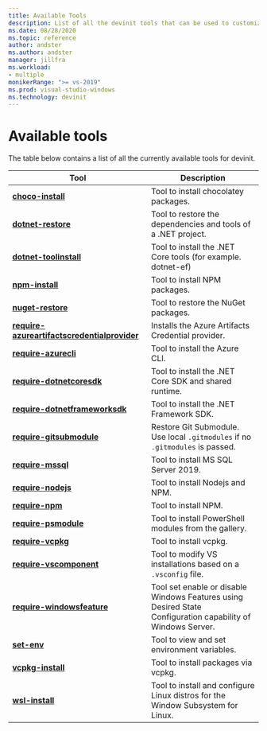 ```yaml
---
title: Available Tools
description: List of all the devinit tools that can be used to customize a development environment. 
ms.date: 08/28/2020
ms.topic: reference
author: andster
ms.author: andster
manager: jillfra
ms.workload:
- multiple
monikerRange: ">= vs-2019"
ms.prod: visual-studio-windows
ms.technology: devinit
---
```

# Available tools

The table below contains a list of all the currently available tools for devinit.

| Tool                                                                                             | Description                                                                                                 |
|--------------------------------------------------------------------------------------------------|-------------------------------------------------------------------------------------------------------------|
| [**choco-install**](tool-choco-install.md)                                                       | Tool to install chocolatey packages.                                                                        |
| [**dotnet-restore**](tool-dotnet-restore.md)                                                     | Tool to restore the dependencies and tools of a .NET project.                                               |
| [**dotnet-toolinstall**](tool-dotnet-toolinstall.md)                                             | Tool to install the .NET Core tools (for example. dotnet-ef)                                                |
| [**npm-install**](tool-npm-install.md)                                                           | Tool to install NPM packages.                                                                               |
| [**nuget-restore**](tool-nuget-restore.md)                                                       | Tool to restore the NuGet packages.                                                                         |
| [**require-azureartifactscredentialprovider**](tool-require-azureartifactscredentialprovider.md) | Installs the Azure Artifacts Credential provider.                                                           |
| [**require-azurecli**](tool-require-azurecli.md)                                                 | Tool to install the Azure CLI.                                                                              |
| [**require-dotnetcoresdk**](tool-require-dotnetcoresdk.md)                                       | Tool to install the .NET Core SDK and shared runtime.                                                       |
| [**require-dotnetframeworksdk**](tool-require-dotnetframeworksdk.md)                             | Tool to install the .NET Framework SDK.                                                                     |
| [**require-gitsubmodule**](tool-require-gitsubmodule.md)                                         | Restore Git Submodule. Use local `.gitmodules` if no `.gitmodules` is passed.                               |
| [**require-mssql**](tool-require-mssql.md)                                                       | Tool to install MS SQL Server 2019.                                                                         |
| [**require-nodejs**](tool-require-nodejs.md)                                                     | Tool to install Nodejs and NPM.                                                                             |
| [**require-npm**](tool-require-npm.md)                                                           | Tool to install NPM.                                                                                        |
| [**require-psmodule**](tool-require-psmodule.md)                                                 | Tool to install PowerShell modules from the gallery.                                                        |
| [**require-vcpkg**](tool-require-vcpkg.md)                                                       | Tool to install vcpkg.                                                                                      |
| [**require-vscomponent**](tool-require-vscomponent.md)                                           | Tool to modify VS installations based on a `.vsconfig` file.                                                |
| [**require-windowsfeature**](tool-require-vscomponent.md)                                        | Tool set enable or disable Windows Features using Desired State Configuration capability of Windows Server. |
| [**set-env**](tool-set-env.md)                                                                   | Tool to view and set environment variables.                                                                 |
| [**vcpkg-install**](tool-vcpkg-install.md)                                                       | Tool to install packages via vcpkg.                                                                         |
| [**wsl-install**](tool-wsl-install.md)                                                           | Tool to install and configure Linux distros for the Window Subsystem for Linux.                             |

